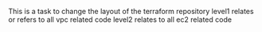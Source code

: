 This is a task to change the layout of the terraform repository
level1 relates or refers to all vpc related code
level2 relates to all ec2 related code